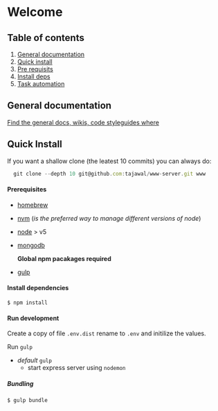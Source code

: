 # Welcome

## Table of contents
  1. [General documentation](#general-documentation)
  1. [Quick install](#quick-install)
  1. [Pre requisits](#pre-requisits)
  1. [Install deps](#instll-deps)
  1. [Task automation](#task-automation)

## General documentation

[Find the general docs, wikis, code styleguides where](https://github.com/tajawal/www-server/wiki)


## Quick Install

If you want a shallow clone (the leatest 10 commits) you can always do:

```javascript
  git clone --depth 10 git@github.com:tajawal/www-server.git www
```

#### Prerequisites

- [homebrew](http://brew.sh/)
- [nvm](http://dev.topheman.com/install-nvm-with-homebrew-to-use-multiple-versions-of-node-and-iojs-easily/) (*is the preferred way to manage different versions of node*)
- [node](https://github.com/creationix/nvm#usage) > v5
- [mongodb](https://docs.mongodb.com/manual/tutorial/install-mongodb-on-os-x/#install-mongodb-community-edition-with-homebrew)

  **Global npm pacakages required**

- [gulp](http://gulpjs.com/)


#### Install dependencies

  `$ npm install`


#### Run development

Create a copy of file `.env.dist` rename to `.env` and initilize the values.

Run `gulp`

- *default* `gulp`
  - start express server using `nodemon`

##### Bundling

```javascript
$ gulp bundle
```
